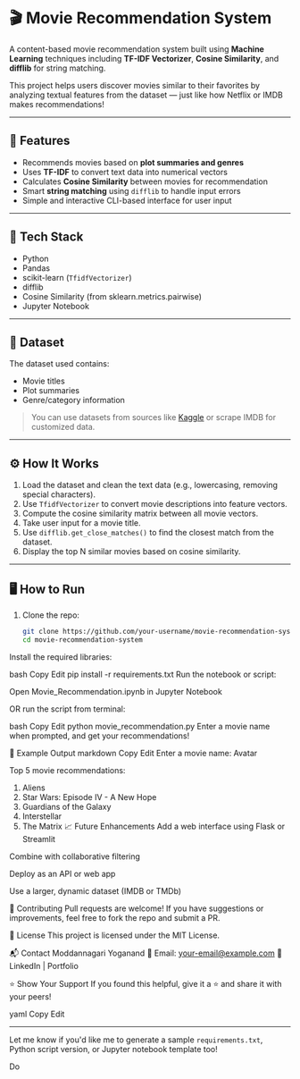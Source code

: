 # 🎬 Movie Recommendation System

A content-based movie recommendation system built using **Machine Learning** techniques including **TF-IDF Vectorizer**, **Cosine Similarity**, and **difflib** for string matching.

This project helps users discover movies similar to their favorites by analyzing textual features from the dataset — just like how Netflix or IMDB makes recommendations!

---

## 🚀 Features

- Recommends movies based on **plot summaries and genres**
- Uses **TF-IDF** to convert text data into numerical vectors
- Calculates **Cosine Similarity** between movies for recommendation
- Smart **string matching** using `difflib` to handle input errors
- Simple and interactive CLI-based interface for user input

---

## 🧠 Tech Stack

- Python
- Pandas
- scikit-learn (`TfidfVectorizer`)
- difflib
- Cosine Similarity (from sklearn.metrics.pairwise)
- Jupyter Notebook

---

## 📂 Dataset

The dataset used contains:
- Movie titles
- Plot summaries
- Genre/category information

> You can use datasets from sources like [Kaggle](https://www.kaggle.com/datasets) or scrape IMDB for customized data.

---

## ⚙️ How It Works

1. Load the dataset and clean the text data (e.g., lowercasing, removing special characters).
2. Use `TfidfVectorizer` to convert movie descriptions into feature vectors.
3. Compute the cosine similarity matrix between all movie vectors.
4. Take user input for a movie title.
5. Use `difflib.get_close_matches()` to find the closest match from the dataset.
6. Display the top N similar movies based on cosine similarity.

---

## 🖥️ How to Run

1. Clone the repo:
   ```bash
   git clone https://github.com/your-username/movie-recommendation-system.git
   cd movie-recommendation-system
Install the required libraries:

bash
Copy
Edit
pip install -r requirements.txt
Run the notebook or script:

Open Movie_Recommendation.ipynb in Jupyter Notebook

OR run the script from terminal:

bash
Copy
Edit
python movie_recommendation.py
Enter a movie name when prompted, and get your recommendations!

📌 Example Output
markdown
Copy
Edit
Enter a movie name: Avatar

Top 5 movie recommendations:
1. Aliens
2. Star Wars: Episode IV - A New Hope
3. Guardians of the Galaxy
4. Interstellar
5. The Matrix
📈 Future Enhancements
Add a web interface using Flask or Streamlit

Combine with collaborative filtering

Deploy as an API or web app

Use a larger, dynamic dataset (IMDB or TMDb)

🤝 Contributing
Pull requests are welcome! If you have suggestions or improvements, feel free to fork the repo and submit a PR.

📜 License
This project is licensed under the MIT License.

📬 Contact
Moddannagari Yoganand
📧 Email: your-email@example.com
🔗 LinkedIn | Portfolio

⭐ Show Your Support
If you found this helpful, give it a ⭐ and share it with your peers!

yaml
Copy
Edit

---

Let me know if you'd like me to generate a sample `requirements.txt`, Python script version, or Jupyter notebook template too!







Do
